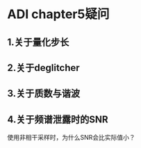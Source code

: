 # ADI chapter5疑问

## 1.关于量化步长

## 2.关于deglitcher

## 3.关于质数与谐波

## 4.关于频谱泄露时的SNR

使用非相干采样时，为什么SNR会比实际值小？
